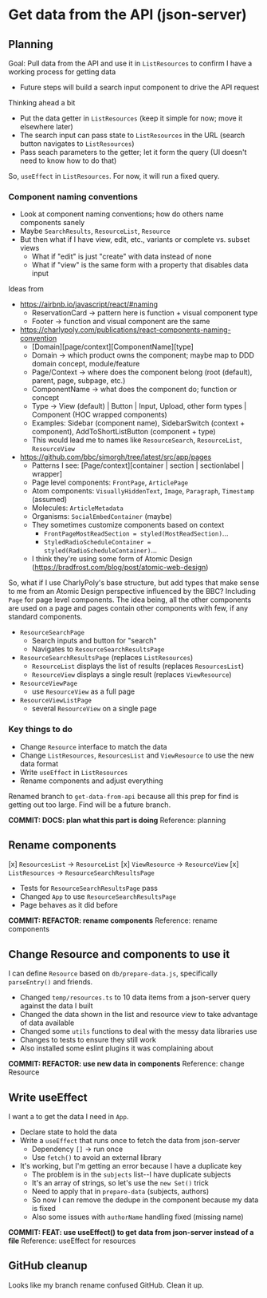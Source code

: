# Get data from the API (json-server)

## Planning

Goal: Pull data from the API and use it in `ListResources` to confirm I have a working process for getting data

-  Future steps will build a search input component to drive the API request

Thinking ahead a bit

-  Put the data getter in `ListResources` (keep it simple for now; move it elsewhere later)
-  The search input can pass state to `ListResources` in the URL (search button navigates to `ListResources`)
-  Pass seach parameters to the getter; let it form the query (UI doesn't need to know how to do that)

So, `useEffect` in `ListResources`. For now, it will run a fixed query.

### Component naming conventions

-  Look at component naming conventions; how do others name components sanely
-  Maybe `SearchResults`, `ResourceList`, `Resource`
-  But then what if I have view, edit, etc., variants or complete vs. subset views
   -  What if "edit" is just "create" with data instead of none
   -  What if "view" is the same form with a property that disables data input

Ideas from

-  https://airbnb.io/javascript/react/#naming
   -  ReservationCard -> pattern here is function + visual component type
   -  Footer -> function and visual component are the same
-  https://charlypoly.com/publications/react-components-naming-convention
   -  [Domain][page/context][ComponentName][type]
   -  Domain -> which product owns the component; maybe map to DDD domain concept, module/feature
   -  Page/Context -> where does the component belong (root (default), parent, page, subpage, etc.)
   -  ComponentName -> what does the component do; function or concept
   -  Type -> View (default) | Button | Input, Upload, other form types | Component (HOC wrapped components)
   -  Examples: Sidebar (component name), SidebarSwitch (context + component), AddToShortListButton (component + type)
   -  This would lead me to names like `ResourceSearch`, `ResourceList`, `ResourceView`
-  https://github.com/bbc/simorgh/tree/latest/src/app/pages
   -  Patterns I see: [Page/context][container | section | sectionlabel | wrapper]
   -  Page level components: `FrontPage`, `ArticlePage`
   -  Atom components: `VisuallyHiddenText`, `Image`, `Paragraph`, `Timestamp` (assumed)
   -  Molecules: `ArticleMetadata`
   -  Organisms: `SocialEmbedContainer` (maybe)
   -  They sometimes customize components based on context
      -  `FrontPageMostReadSection = styled(MostReadSection)`...
      -  `StyledRadioScheduleContainer = styled(RadioScheduleContainer)`...
   -  I think they're using some form of Atomic Design (https://bradfrost.com/blog/post/atomic-web-design)

So, what if I use CharlyPoly's base structure, but add types that make sense to me from an Atomic Design perspective influenced by the BBC? Including `Page` for page level components. The idea being, all the other components are used on a page and pages contain other components with few, if any standard components.

-  `ResourceSearchPage`
   -  Search inputs and button for "search"
   -  Navigates to `ResourceSearchResultsPage`
-  `ResourceSearchResultsPage` (replaces `ListResources`)
   -  `ResourceList` displays the list of results (replaces `ResourcesList`)
   -  `ResourceView` displays a single result (replaces `ViewResource`)
-  `ResourceViewPage`
   -  use `ResourceView` as a full page
-  `ResourceViewListPage`
   -  several `ResourceView` on a single page

### Key things to do

-  Change `Resource` interface to match the data
-  Change `ListResources`, `ResourcesList` and `ViewResource` to use the new data format
-  Write `useEffect` in `ListResources`
-  Rename components and adjust everything

Renamed branch to `get-data-from-api` because all this prep for find is getting out too large. Find will be a future branch.

**COMMIT: DOCS: plan what this part is doing** Reference: planning

## Rename components

[x] `ResourcesList` -> `ResourceList`
[x] `ViewResource` -> `ResourceView`
[x] `ListResources` -> `ResourceSearchResultsPage`

-  Tests for `ResourceSearchResultsPage` pass
-  Changed `App` to use `ResourceSearchResultsPage`
-  Page behaves as it did before

**COMMIT: REFACTOR: rename components** Reference: rename components

## Change Resource and components to use it

I can define `Resource` based on `db/prepare-data.js`, specifically `parseEntry()` and friends.

-  Changed `temp/resources.ts` to 10 data items from a json-server query against the data I built
-  Changed the data shown in the list and resource view to take advantage of data available
-  Changed some `utils` functions to deal with the messy data libraries use
-  Changes to tests to ensure they still work
-  Also installed some eslint plugins it was complaining about

**COMMIT: REFACTOR: use new data in components** Reference: change Resource

## Write useEffect

I want a to get the data I need in `App`.

-  Declare state to hold the data
-  Write a `useEffect` that runs once to fetch the data from json-server
   -  Dependency `[]` -> run once
   -  Use `fetch()` to avoid an external library
-  It's working, but I'm getting an error because I have a duplicate key
   -  The problem is in the `subjects` list--I have duplicate subjects
   -  It's an array of strings, so let's use the `new Set()` trick
   -  Need to apply that in `prepare-data` (subjects, authors)
   -  So now I can remove the dedupe in the component because my data is fixed
   -  Also some issues with `authorName` handling fixed (missing name)

**COMMIT: FEAT: use useEffect() to get data from json-server instead of a file** Reference: useEffect for resources

## GitHub cleanup

Looks like my branch rename confused GitHub. Clean it up.
